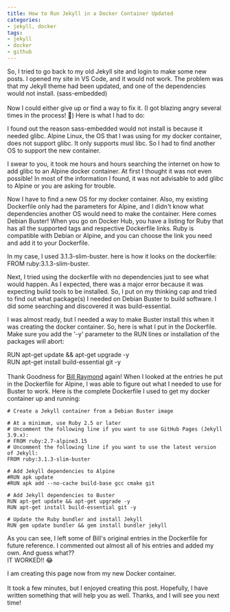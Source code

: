 ```yaml
---
title: How to Run Jekyll in a Docker Container Updated
categories:
- jekyll, docker
tags:
- jekyll
- docker
- github
---
```


So, I tried to go back to my old Jekyll site and login to make some new posts. I opened my site in VS Code, and it would not work. The problem was that my Jekyll theme had been updated, and one of the dependencies would not install. (sass-embedded)
<br><br>
Now I could either give up or find a way to fix it. (I got blazing angry several times in the process! 😤) Here is what I had to do: <br>

I found out the reason sass-embedded would not install is because it needed glibc. Alpine Linux, the OS that I was using for my docker container, does not support glibc. It only supports musl libc. So I had to find another OS to support the new container. <br>

I swear to you, it took me hours and hours searching the internet on how to add glibc to an Alpine docker container. At first I thought it was not even possible! In most of the information I found, it was not advisable to add glibc to Alpine or you are asking for trouble. <br>

Now I have to find a new OS for my docker container. Also, my existing Dockerfile only had the parameters for Alpine, and I didn't know what dependencies another OS would need to make the container. Here comes Debian Buster! When you go on Docker Hub, you have a listing for Ruby that has all the supported tags and respective Dockerfile links. Ruby is compatible with Debian or Alpine, and you can choose the link you need and add it to your Dockerfile.<br>

In my case, I used 3.1.3-slim-buster. here is how it looks on the dockerfile: FROM ruby:3.1.3-slim-buster. <br>

Next, I tried using the dockerfile with no dependencies just to see what would happen. As I expected, there was a major error because it was expecting build tools to be installed. So, I put on my thinking cap and tried to find out what package(s) I needed on Debian Buster to build software. I did some searching and discovered it was build-essential. <br>

I was almost ready, but I needed a way to make Buster install this when it was creating the docker container. So, here is what I put in the Dockerfile. Make sure you add the '-y' parameter to the RUN lines or installation of the packages will abort:<br>

RUN apt-get update && apt-get upgrade -y <br>
RUN apt-get install build-essential git -y
<br><br>
Thank Goodness for <a href="https://github.com/BillRaymond/my-jekyll-docker-website#benefits-of-using-docker-with-visual-studio-code-remote-container" target="_blank">Bill Raymond</a> again! When I looked at the entries he put in the Dockerfile for Alpine, I was able to figure out what I needed to use for Buster to work. Here is the complete Dockerfile I used to get my docker container up and running:
<br>
```
# Create a Jekyll container from a Debian Buster image

# At a minimum, use Ruby 2.5 or later
# Uncomment the following line if you want to use GitHub Pages (Jekyll 3.9.x):
# FROM ruby:2.7-alpine3.15
# Uncomment the following line if you want to use the latest version of Jekyll:
FROM ruby:3.1.3-slim-buster

# Add Jekyll dependencies to Alpine
#RUN apk update
#RUN apk add --no-cache build-base gcc cmake git

# Add Jekyll dependencies to Buster
RUN apt-get update && apt-get upgrade -y
RUN apt-get install build-essential git -y

# Update the Ruby bundler and install Jekyll
RUN gem update bundler && gem install bundler jekyll
```

As you can see, I left some of Bill's original entries in the Dockerfile for future reference. I commented out almost all of his entries and added my own. And guess what??<br>
IT WORKED!! 😂<br>

I am creating this page now from my new Docker container. 
<br><br>
It took a few minutes, but I enjoyed creating this post. Hopefully, I have written something that will help you as well. Thanks, and I will see you next time!